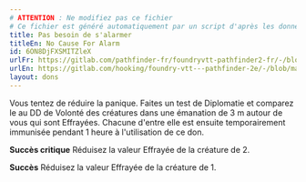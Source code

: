 ```yaml
---
# ATTENTION : Ne modifiez pas ce fichier
# Ce fichier est généré automatiquement par un script d'après les données du module Foundry VTT officiel et de sa traduction
title: Pas besoin de s'alarmer
titleEn: No Cause For Alarm
id: 6ON8DjFXSMITZleX
urlFr: https://gitlab.com/pathfinder-fr/foundryvtt-pathfinder2-fr/-/blob/master/data/feats/6ON8DjFXSMITZleX.htm
urlEn: https://gitlab.com/hooking/foundry-vtt---pathfinder-2e/-/blob/master/packs/data/feats.db/no-cause-for-alarm.json
layout: dons
---
```

Vous tentez de réduire la panique. Faites un test de Diplomatie et comparez le au DD de Volonté des créatures dans une émanation de 3 m autour de vous qui sont <a class="entity-link" data-pack="pf2e.conditionitems" data-id="TBSHQspnbcqxsmjL" draggable="true"><i class="fas fa-book-open"></i>Effrayées</a>. Chacune d'entre elle est ensuite temporairement immunisée pendant 1 heure à l'utilisation de ce don.

**Succès critique** Réduisez la valeur Effrayée de la créature de 2.

**Succès** Réduisez la valeur Effrayée de la créature de 1.
